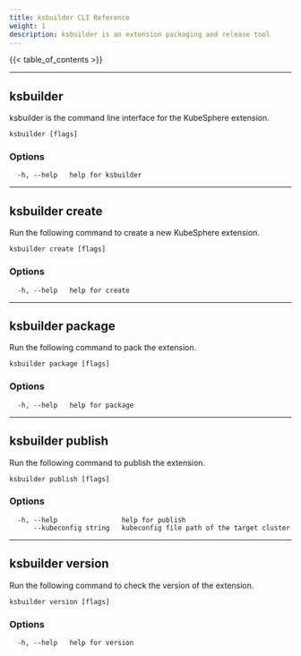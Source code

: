 ```yaml
---
title: ksbuilder CLI Reference
weight: 1
description: ksbuilder is an extension packaging and release tool
---
```


{{< table_of_contents >}}

------

## ksbuilder

ksbuilder is the command line interface for the KubeSphere extension.

```
ksbuilder [flags]
```

### Options

```
  -h, --help   help for ksbuilder
```

------

## ksbuilder create

Run the following command to create a new KubeSphere extension.

```
ksbuilder create [flags]
```

### Options

```
  -h, --help   help for create
```

------

## ksbuilder package

Run the following command to pack the extension.

```
ksbuilder package [flags]
```

### Options

```
  -h, --help   help for package
```

------

## ksbuilder publish

Run the following command to publish the extension.

```
ksbuilder publish [flags]
```

### Options

```
  -h, --help                help for publish
      --kubeconfig string   kubeconfig file path of the target cluster
```

------

## ksbuilder version

Run the following command to check the version of the extension.

```
ksbuilder version [flags]
```

### Options

```
  -h, --help   help for version
```

